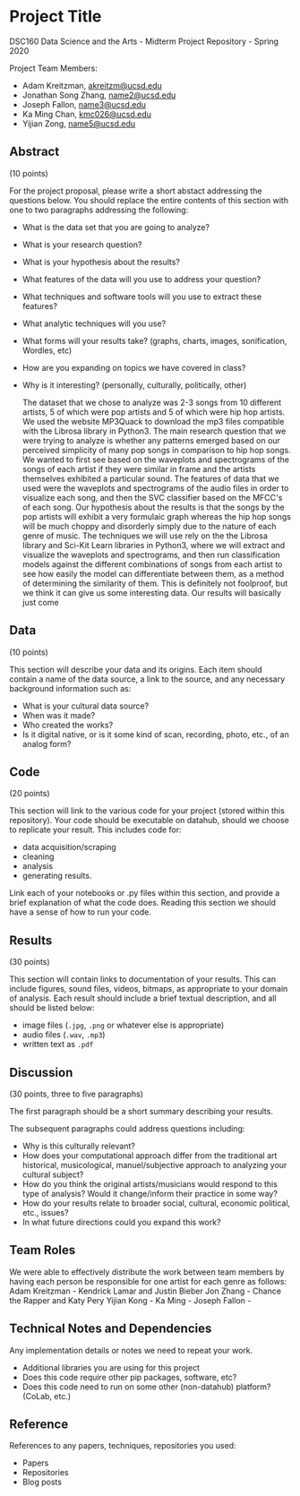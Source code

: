 # Project Title

DSC160 Data Science and the Arts - Midterm Project Repository - Spring 2020

Project Team Members: 
- Adam Kreitzman, akreitzm@ucsd.edu
- Jonathan Song Zhang, name2@ucsd.edu
- Joseph Fallon, name3@ucsd.edu
- Ka Ming Chan, kmc026@ucsd.edu
- Yijian Zong, name5@ucsd.edu

## Abstract

(10 points) 

For the project proposal, please write a short abstact addressing the questions below. You should replace the entire contents of this section with one to two paragraphs addressing the following:

- What is the data set that you are going to analyze?
- What is your research question? 
- What is your hypothesis about the results? 
- What features of the data will you use to address your question? 
- What techniques and software tools will you use to extract these features?
- What analytic techniques will you use?
- What forms will your results take? (graphs, charts, images, sonification, Wordles, etc)
- How are you expanding on topics we have covered in class? 
- Why is it interesting? (personally, culturally, politically, other)

  The dataset that we chose to analyze was 2-3 songs from 10 different artists, 5 of which were pop artists and 5 of which were hip hop artists. We used the website MP3Quack to download the mp3 files compatible with the Librosa library in Python3. The main research question that we were trying to analyze is whether any patterns emerged based on our perceived simplicity of many pop songs in comparison to hip hop songs. We wanted to first see based on the waveplots and spectrograms of the songs of each artist if they were similar in frame and the artists themselves exhibited a particular sound. 
  The features of data that we used were the waveplots and spectrograms of the audio files in order to visualize each song, and then the SVC classifier based on the MFCC's of each song. Our hypothesis about the results is that the songs by the pop artists will exhibit a very formulaic graph whereas the hip hop songs will be much choppy and disorderly simply due to the nature of each genre of music. 
  The techniques we will use rely on the the Librosa library and Sci-Kit Learn libraries in Python3, where we will extract and visualize the waveplots and spectrograms, and then run classification models against the different combinations of songs from each artist to see how easily the model can differentiate between them, as a method of determining the similarity of them. This is definitely not foolproof, but we think it can give us some interesting data.
  Our results will basically just come 

## Data

(10 points) 

This section will describe your data and its origins. Each item should contain a name of the data source, a link to the source, and any necessary background information such as:
- What is your cultural data source? 
- When was it made? 
- Who created the works? 
- Is it digital native, or is it some kind of scan, recording, photo, etc., of an analog form? 

## Code

(20 points)

This section will link to the various code for your project (stored within this repository). Your code should be executable on datahub, should we choose to replicate your result. This includes code for: 

- data acquisition/scraping
- cleaning
- analysis
- generating results. 

Link each of your notebooks or .py files within this section, and provide a brief explanation of what the code does. Reading this section we should have a sense of how to run your code.

## Results

(30 points) 

This section will contain links to documentation of your results. This can include figures, sound files, videos, bitmaps, as appropriate to your domain of analysis. Each result should include a brief textual description, and all should be listed below: 

- image files (`.jpg`, `.png` or whatever else is appropriate)
- audio files (`.wav`, `.mp3`)
- written text as `.pdf`

## Discussion

(30 points, three to five paragraphs)

The first paragraph should be a short summary describing your results.

The subsequent paragraphs could address questions including:
- Why is this culturally relevant?
- How does your computational approach differ from the traditional art historical, musicological, manuel/subjective approach to analyzing your cultural subject? 
- How do you think the original artists/musicians would respond to this type of analysis? Would it change/inform their practice in some way?
- How do your results relate to broader social, cultural, economic political, etc., issues? 
- In what future directions could you expand this work?

## Team Roles

We were able to effectively distribute the work between team members by having each person be responsible for one artist for each genre as follows:
Adam Kreitzman - Kendrick Lamar and Justin Bieber
Jon Zhang - Chance the Rapper and Katy Pery
Yijian Kong - 
Ka Ming -
Joseph Fallon - 

## Technical Notes and Dependencies

Any implementation details or notes we need to repeat your work. 
- Additional libraries you are using for this project
- Does this code require other pip packages, software, etc?
- Does this code need to run on some other (non-datahub) platform? (CoLab, etc.)

## Reference

References to any papers, techniques, repositories you used:
- Papers
- Repositories
- Blog posts
